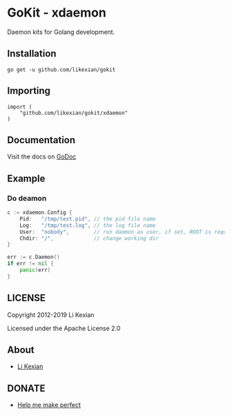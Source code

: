 # GoKit - xdaemon

Daemon kits for Golang development.

## Installation

    go get -u github.com/likexian/gokit

## Importing

    import (
        "github.com/likexian/gokit/xdaemon"
    )

## Documentation

Visit the docs on [GoDoc](https://godoc.org/github.com/likexian/gokit/xdaemon)

## Example

### Do deamon

```go
c := xdaemon.Config {
    Pid:   "/tmp/test.pid", // the pid file name
    Log:   "/tmp/test.log", // the log file name
    User:  "nobody",        // run daemon as user, if set, ROOT is required
    Chdir: "/",             // change working dir
}

err := c.Daemon()
if err != nil {
    panic(err)
}
```

## LICENSE

Copyright 2012-2019 Li Kexian

Licensed under the Apache License 2.0

## About

- [Li Kexian](https://www.likexian.com/)

## DONATE

- [Help me make perfect](https://www.likexian.com/donate/)
